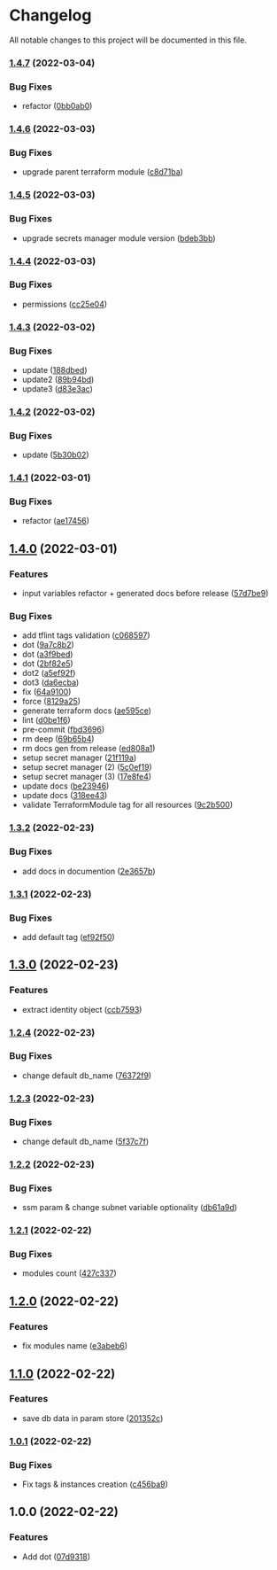 # Changelog

All notable changes to this project will be documented in this file.

### [1.4.7](https://github.com/ck-ev-test/terraform-module-aws-rds-cluster/compare/v1.4.6...v1.4.7) (2022-03-04)


### Bug Fixes

* refactor ([0bb0ab0](https://github.com/ck-ev-test/terraform-module-aws-rds-cluster/commit/0bb0ab03d7e22a27ccd802445414c4a9d56b0a2c))

### [1.4.6](https://github.com/ck-ev-test/terraform-module-aws-rds-cluster/compare/v1.4.5...v1.4.6) (2022-03-03)


### Bug Fixes

* upgrade parent terraform module ([c8d71ba](https://github.com/ck-ev-test/terraform-module-aws-rds-cluster/commit/c8d71ba08d0c27ef9994a793e85829c0be803fdb))

### [1.4.5](https://github.com/ck-ev-test/terraform-module-aws-rds-cluster/compare/v1.4.4...v1.4.5) (2022-03-03)


### Bug Fixes

* upgrade secrets manager module version ([bdeb3bb](https://github.com/ck-ev-test/terraform-module-aws-rds-cluster/commit/bdeb3bb7eec6593d32e18244baa2b5ab14862026))

### [1.4.4](https://github.com/ck-ev-test/terraform-module-aws-rds-cluster/compare/v1.4.3...v1.4.4) (2022-03-03)


### Bug Fixes

* permissions ([cc25e04](https://github.com/ck-ev-test/terraform-module-aws-rds-cluster/commit/cc25e04a4ac325e9ccea766382099387f45bb2d4))

### [1.4.3](https://github.com/ck-ev-test/terraform-module-aws-rds-cluster/compare/v1.4.2...v1.4.3) (2022-03-02)


### Bug Fixes

* update ([188dbed](https://github.com/ck-ev-test/terraform-module-aws-rds-cluster/commit/188dbed12961bca9b2880df6d6b14fa1f4527cbe))
* update2 ([89b94bd](https://github.com/ck-ev-test/terraform-module-aws-rds-cluster/commit/89b94bdd88359dcb78620e659e91221392ef9009))
* update3 ([d83e3ac](https://github.com/ck-ev-test/terraform-module-aws-rds-cluster/commit/d83e3ac562c985b70b6231c76b2cdc62fa410ee9))

### [1.4.2](https://github.com/ck-ev-test/terraform-module-aws-rds-cluster/compare/v1.4.1...v1.4.2) (2022-03-02)


### Bug Fixes

* update ([5b30b02](https://github.com/ck-ev-test/terraform-module-aws-rds-cluster/commit/5b30b023a0a693109614a4197d01845053780348))

### [1.4.1](https://github.com/ck-ev-test/terraform-module-rds-cluster/compare/v1.4.0...v1.4.1) (2022-03-01)


### Bug Fixes

* refactor ([ae17456](https://github.com/ck-ev-test/terraform-module-rds-cluster/commit/ae17456c89b771b38538f1ea72c2558ca3bcaaec))

## [1.4.0](https://github.com/ck-ev-test/terraform-module-rds-cluster/compare/v1.3.2...v1.4.0) (2022-03-01)


### Features

* input variables refactor + generated docs before release ([57d7be9](https://github.com/ck-ev-test/terraform-module-rds-cluster/commit/57d7be993f783fb2dbe396d177636450d1002c85))


### Bug Fixes

* add tflint tags validation ([c068597](https://github.com/ck-ev-test/terraform-module-rds-cluster/commit/c068597a41d7a96de457d3c449e4432393e49e30))
* dot ([9a7c8b2](https://github.com/ck-ev-test/terraform-module-rds-cluster/commit/9a7c8b2accc2ac2ae9fbcd08272a26ab1887e430))
* dot ([a3f9bed](https://github.com/ck-ev-test/terraform-module-rds-cluster/commit/a3f9bed80da65fac32ad2abd58a9e7dc8b39c02a))
* dot ([2bf82e5](https://github.com/ck-ev-test/terraform-module-rds-cluster/commit/2bf82e58e12736b13c4d946a9a86c7af526a6906))
* dot2 ([a5ef92f](https://github.com/ck-ev-test/terraform-module-rds-cluster/commit/a5ef92f0a7e864c6488438ea1d17827588312052))
* dot3 ([da6ecba](https://github.com/ck-ev-test/terraform-module-rds-cluster/commit/da6ecbac9896edf8cf856c89b7ad03d6c04e2e58))
* fix ([64a9100](https://github.com/ck-ev-test/terraform-module-rds-cluster/commit/64a9100cffbccfdbd5206fe1880104a2028101ca))
* force ([8129a25](https://github.com/ck-ev-test/terraform-module-rds-cluster/commit/8129a252aeaa7a51bdda665efb603896951429bf))
* generate terraform docs ([ae595ce](https://github.com/ck-ev-test/terraform-module-rds-cluster/commit/ae595cecc776b267566f719ce33c42dff4f76199))
* lint ([d0be1f6](https://github.com/ck-ev-test/terraform-module-rds-cluster/commit/d0be1f6118d8f37e5cdece91c649cd755bb1bbeb))
* pre-commit ([fbd3696](https://github.com/ck-ev-test/terraform-module-rds-cluster/commit/fbd36960eeb268d80cefb0205cf4f7b036760338))
* rm deep ([69b65b4](https://github.com/ck-ev-test/terraform-module-rds-cluster/commit/69b65b454de610de64826bb2d622bfb78238f3e8))
* rm docs gen from release ([ed808a1](https://github.com/ck-ev-test/terraform-module-rds-cluster/commit/ed808a1d779e8deec541a4ce64b38a28186a025d))
* setup secret manager ([21f119a](https://github.com/ck-ev-test/terraform-module-rds-cluster/commit/21f119a67948268a46e8929afeac184ef26bc6d4))
* setup secret manager (2) ([5c0ef19](https://github.com/ck-ev-test/terraform-module-rds-cluster/commit/5c0ef19cf69bbf614c59cf5c8e26a3625a58a3cb))
* setup secret manager (3) ([17e8fe4](https://github.com/ck-ev-test/terraform-module-rds-cluster/commit/17e8fe410cfe5ff3605849dcb85796721ad206b2))
* update docs ([be23946](https://github.com/ck-ev-test/terraform-module-rds-cluster/commit/be23946a51e41ac1ece4773ef1737a6609a4fcdc))
* update docs ([318ee43](https://github.com/ck-ev-test/terraform-module-rds-cluster/commit/318ee436a2b07bb24260ac5d13672826ec28721d))
* validate TerraformModule tag for all resources ([9c2b500](https://github.com/ck-ev-test/terraform-module-rds-cluster/commit/9c2b500fa552014bd98f9f03696dd4f08f9239aa))

### [1.3.2](https://github.com/ck-ev-test/terraform-module-rds-cluster/compare/v1.3.1...v1.3.2) (2022-02-23)


### Bug Fixes

* add docs in documention ([2e3657b](https://github.com/ck-ev-test/terraform-module-rds-cluster/commit/2e3657bd77d6b6fcad67d03c9ffb28c3f691e707))

### [1.3.1](https://github.com/ck-ev-test/terraform-module-rds-cluster/compare/v1.3.0...v1.3.1) (2022-02-23)


### Bug Fixes

* add default tag ([ef92f50](https://github.com/ck-ev-test/terraform-module-rds-cluster/commit/ef92f50057efa9190d18b78eb793959a8bea9905))

## [1.3.0](https://github.com/ck-ev-test/terraform-module-rds-cluster/compare/v1.2.4...v1.3.0) (2022-02-23)


### Features

* extract identity object ([ccb7593](https://github.com/ck-ev-test/terraform-module-rds-cluster/commit/ccb759355857498940ec5527ec177a2d0c36fae9))

### [1.2.4](https://github.com/ck-ev-test/terraform-module-rds-cluster/compare/v1.2.3...v1.2.4) (2022-02-23)


### Bug Fixes

* change default db_name ([76372f9](https://github.com/ck-ev-test/terraform-module-rds-cluster/commit/76372f913da642923a4ef55fbfd51da5007e48c0))

### [1.2.3](https://github.com/ck-ev-test/terraform-module-rds-cluster/compare/v1.2.2...v1.2.3) (2022-02-23)


### Bug Fixes

* change default db_name ([5f37c7f](https://github.com/ck-ev-test/terraform-module-rds-cluster/commit/5f37c7f5c5937cc6d903305326c23a9853903684))

### [1.2.2](https://github.com/ck-ev-test/terraform-module-rds-cluster/compare/v1.2.1...v1.2.2) (2022-02-23)


### Bug Fixes

* ssm param & change subnet variable optionality ([db61a9d](https://github.com/ck-ev-test/terraform-module-rds-cluster/commit/db61a9d03501a6a5738eea756adceae881a9f330))

### [1.2.1](https://github.com/ck-ev-test/terraform-module-rds-cluster/compare/v1.2.0...v1.2.1) (2022-02-22)


### Bug Fixes

* modules count ([427c337](https://github.com/ck-ev-test/terraform-module-rds-cluster/commit/427c337542adbe55686c1b3e96e9d71017551745))

## [1.2.0](https://github.com/ck-ev-test/terraform-module-rds-cluster/compare/v1.1.0...v1.2.0) (2022-02-22)


### Features

* fix modules name ([e3abeb6](https://github.com/ck-ev-test/terraform-module-rds-cluster/commit/e3abeb609d558a5895ceab3b63b50ed6333ed187))

## [1.1.0](https://github.com/ck-ev-test/terraform-module-rds-cluster/compare/v1.0.1...v1.1.0) (2022-02-22)


### Features

* save db data in param store ([201352c](https://github.com/ck-ev-test/terraform-module-rds-cluster/commit/201352c2ffd7080af9e79098c79e1855ede7f3bb))

### [1.0.1](https://github.com/ck-ev-test/terraform-module-rds-cluster/compare/v1.0.0...v1.0.1) (2022-02-22)


### Bug Fixes

* Fix tags & instances creation ([c456ba9](https://github.com/ck-ev-test/terraform-module-rds-cluster/commit/c456ba9ce5f3e891ce821f25c16dc697e55d2aec))

## 1.0.0 (2022-02-22)


### Features

* Add dot ([07d9318](https://github.com/ck-ev-test/terraform-module-rds-cluster/commit/07d931847e9d20b47867039f9ae1ae014b110277))
